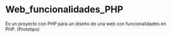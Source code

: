 # Web_funcionalidades_PHP
Es un proyecto con PHP para un diseño de una web con funcionalidades en PHP. (Prototipo)
